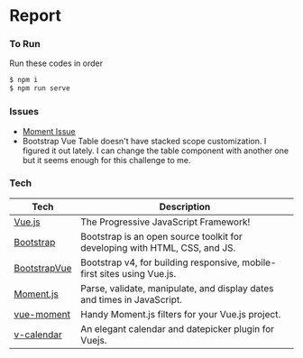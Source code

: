 # Report

### To Run

Run these codes in order
```sh
$ npm i
$ npm run serve
```

### Issues

* [Moment Issue][moment-issue]
* Bootstrap Vue Table doesn't have stacked scope customization. I figured it out lately. I can change the table component with another one but it seems enough for this challenge to me.

### Tech

| Tech | Description |
| ------ | ------ |
| [Vue.js] | The Progressive JavaScript Framework! |
| [Bootstrap] | Bootstrap is an open source toolkit for developing with HTML, CSS, and JS. |
| [BootstrapVue] | Bootstrap v4, for building responsive, mobile-first sites using Vue.js. |
| [Moment.js] | Parse, validate, manipulate, and display dates and times in JavaScript. |
| [vue-moment] | Handy Moment.js filters for your Vue.js project. |
| [v-calendar] | An elegant calendar and datepicker plugin for Vuejs. |

[Vue.js]: <https://vuejs.org/>
[Bootstrap]: <https://getbootstrap.com/>
[BootstrapVue]: <https://bootstrap-vue.org/>
[Moment.js]: <https://momentjs.com/>
[vue-moment]: <https://github.com/brockpetrie/vue-moment>
[moment-issue]: <https://github.com/moment/moment/issues/4216>
[v-calendar]: <https://vcalendar.io/>
